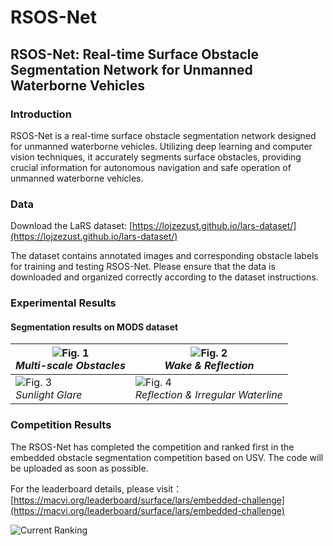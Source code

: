 # RSOS-Net

## RSOS-Net: Real-time Surface Obstacle Segmentation Network for Unmanned Waterborne Vehicles

### Introduction

RSOS-Net is a real-time surface obstacle segmentation network designed for unmanned waterborne vehicles. Utilizing deep learning and computer vision techniques, it accurately segments surface obstacles, providing crucial information for autonomous navigation and safe operation of unmanned waterborne vehicles.

### Data

Download the LaRS dataset: [https://lojzezust.github.io/lars-dataset/](https://lojzezust.github.io/lars-dataset/)

The dataset contains annotated images and corresponding obstacle labels for training and testing RSOS-Net. Please ensure that the data is downloaded and organized correctly according to the dataset instructions.

### Experimental Results  
#### Segmentation results on MODS dataset   

| ![Fig. 1](https://github.com/Yuan-Feng1998/RSOS-Net-MaCVi2025/blob/main/results_gif/Multi-scal%20Obstacles.gif) <br> *Multi-scale Obstacles* | ![Fig. 2](https://github.com/Yuan-Feng1998/RSOS-Net-MaCVi2025/blob/main/results_gif/Wake%20and%20Water%20Surface%20Reflection.gif) <br> *Wake & Reflection* |
|-----------------------------------------------------|--------------------------------------------------|
| ![Fig. 3](https://github.com/Yuan-Feng1998/RSOS-Net-MaCVi2025/blob/main/results_gif/Water%20Surface%20Reflection%20and%20Glare.gif) <br> *Sunlight Glare* | ![Fig. 4](https://github.com/Yuan-Feng1998/RSOS-Net-MaCVi2025/blob/main/results_gif/Water%20Surface%20Reflection.gif) <br> *Reflection & Irregular Waterline*  |


### Competition Results
The RSOS-Net has completed the competition and ranked first in the embedded obstacle segmentation competition based on USV. The code will be uploaded as soon as possible.

For the leaderboard details, please visit：[https://macvi.org/leaderboard/surface/lars/embedded-challenge](https://macvi.org/leaderboard/surface/lars/embedded-challenge)

![Current Ranking](https://github.com/Yuan-Feng1998/RSOS-Net2024/blob/main/Rank.png)
